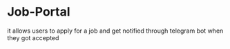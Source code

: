 # Job-Portal
it allows users to apply for a job and get notified through telegram bot when they got accepted

